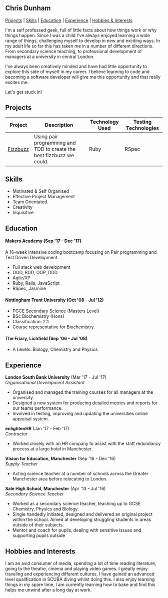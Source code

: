 ## Chris Dunham


[Projects](https://github.com/cdunham1989/CV#projects) | [Skills](https://github.com/cdunham1989/CV#skills) | [Education](https://github.com/cdunham1989/CV#education) | [Experience](https://github.com/cdunham1989/CV#experience) | [Hobbies & Interests](https://github.com/cdunham1989/CV#hobbies-and-interests)

I'm a self professed geek, full of little facts about how things work or why things happen. Since I was a child I've always enjoyed learning a wide range of things, challenging myself to develop in new and exciting ways. In my adult life so far this has taken me in a number of different directions. From secondary science teaching, to professional development of managers at a university in central London.

I've always been creatively minded and have had little opportunity to explore this side of myself in my career. I believe learning to code and becoming a software developer will give me this opportunity and that really excites me.

Let's get stuck in!

## Projects

Project | Description | Technology Used | Testing Technologies
--------|-------------|-----------------|---------------------
[Fizzbuzz](https://github.com/cdunham1989/fizzbuzz)|Using pair programming and TDD to create the best fizzbuzz we could.| Ruby | RSpec

## Skills

- Motivated & Self Organised
- Effective Project Management
- Team Orientated.
- Creativity
- Inquisitive

## Education

#### Makers Academy (Sep '17 - Dec '17)

A 16-week intensive coding bootcamp focusing on Pair programming and Test Driven Development.

- Full stack web development
- OOD, BDD, OOP, DDD
- Agile/XP
- Ruby, Rails, JavaScript
- RSpec, Jasmine

#### Nottingham Trent University (Oct '08 - Jul '12)

- PGCE Secondary Science (Masters Level)
- BSc Biochemistry (Hons)
- Classification: 2:1
- Course representative for Biochemistry.

#### The Friary, Lichfield (Sep '06 - Jul '08)

- A Levels: Biology, Chemistry and Physics

## Experience

**London South Bank University** (Mar '17 - Jul '17)    
*Organisational Development Assistant*  
- Organised and managed the training courses for all managers at the university.
- Designed a new system for producing detailed metrics and reports for our teams performance.
- Involved in testing, improving and updating the universities online appraisal system.

**enlightenHR** (Jan '17 - Feb '17)   
*Contractor*  
- Worked closely with an HR company to assist with the staff redundancy process at a large hotel in Manchester.

**Vision for Education, Manchester** (Sep '16 - Dec '16)   
*Supply Teacher*  
- Acting science teacher at a number of schools across the Greater Manchester area before relocating to London.

**Sale High School, Manchester** (Apr '13 - Jul '16)   
*Secondary Science Teacher*  
- Worked as a secondary science teacher, teaching up to GCSE Chemistry, Physics and Biology.
- Single handedly initiated, designed and delivered an original project within the school. Aimed at developing struggling students in areas outside of their subjects.
- Mentor and coach for pupils, dealing with sensitive issues and supporting pupils outside

## Hobbies and Interests

I am an avid consumer of media, spending a lot of time reading literature, going to the theatre, cinema and playing video games. I greatly enjoy traveling and experiencing different cultures, I have gained an advanced level qualification in SCUBA diving whilst doing this. I also enjoy learning things in my spare time, I am currently learning how to bake and find this helps me unwind after a long day at work.
